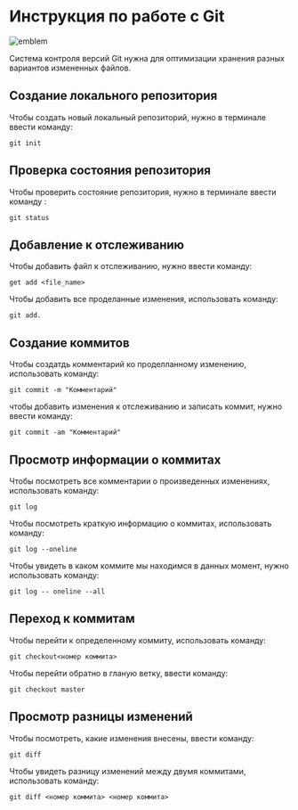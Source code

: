 # **Инструкция по работе с Git**
![emblem](git.jpg)


Система контроля версий Git нужна для оптимизации хранения разных вариантов измененных файлов.

## Создание локального репозитория

Чтобы создать новый локальный репозиторий, нужно в терминале ввести команду:

    git init

## Проверка состояния репозитория

Чтобы проверить состояние репозитория, нужно в терминале ввести команду :

    git status

 ## Добавление к отслеживанию

 Чтобы добавить файл к отслеживанию, нужно ввести команду:

    get add <file_name>   

Чтобы добавить все проделанные изменения, использовать команду:

    git add.

## Создание коммитов

Чтобы создатдь комментарий ко проделланному изменению, использовать команду:

    git commit -m "Комментарий"

чтобы добавить изменения к отслеживанию и записать коммит, нужно ввести команду:

    git commit -am "Комментарий"

## Просмотр информации о коммитах

Чтобы посмотреть все комментарии о произведенных изменениях, использовать команду:

    git log

Чтобы посмотреть краткую информацию о коммитах, использовать команду:

    git log --oneline

Чтобы увидеть в каком коммите мы находимся в данных момент, нужно использовать команду:

    git log -- oneline --all

## Переход к коммитам

Чтобы перейти к определенному коммиту, использовать команду:

    git checkout<номер коммита>

Чтобы перейти обратно в гланую ветку, ввести команду:

    git checkout master
    
## Просмотр разницы изменений

Чтобы посмотреть, какие изменения внесены, ввести команду:

    git diff

Чтобы увидеть разницу изменений между двумя коммитами, использовать команду:

    git diff <номер коммита> <номер коммита>